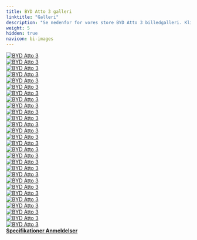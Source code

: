 ```yaml
---
title: BYD Atto 3 galleri
linktitle: "Galleri"
description: "Se nedenfor for vores store BYD Atto 3 billedgalleri. Klik på billederne for versioner i høj opløsning."
weight: 5
hidden: true
navicon: bi-images
---
```

<!-- markdownlint-disable MD033 -->
<div class="row" id ="my-gallery">
	<div class="pswp-grid-item col-6 col-md-4">
		<a href="https://media.evkx.net/multimedia/models/byd/atto_3/atto_3/exterior_1.jpg"
data-pswp-src="https://media.evkx.net/multimedia/models/byd/atto_3/atto_3/exterior_1.jpg"
data-pswp-width="1600"
data-pswp-height="1137" 
target="_blank">
			<img src="https://media.evkx.net/multimedia/models/byd/atto_3/atto_3/exterior_1_xst.jpg" alt="BYD Atto 3" class="img-fluid " />
		</a>
	</div>
	<div class="pswp-grid-item col-6 col-md-4">
		<a href="https://media.evkx.net/multimedia/models/byd/atto_3/atto_3/exterior_2.jpg"
data-pswp-src="https://media.evkx.net/multimedia/models/byd/atto_3/atto_3/exterior_2.jpg"
data-pswp-width="1600"
data-pswp-height="1067" 
target="_blank">
			<img src="https://media.evkx.net/multimedia/models/byd/atto_3/atto_3/exterior_2_xst.jpg" alt="BYD Atto 3" class="img-fluid " />
		</a>
	</div>
	<div class="pswp-grid-item col-6 col-md-4">
		<a href="https://media.evkx.net/multimedia/models/byd/atto_3/atto_3/exterior_3.jpg"
data-pswp-src="https://media.evkx.net/multimedia/models/byd/atto_3/atto_3/exterior_3.jpg"
data-pswp-width="1600"
data-pswp-height="1143" 
target="_blank">
			<img src="https://media.evkx.net/multimedia/models/byd/atto_3/atto_3/exterior_3_xst.jpg" alt="BYD Atto 3" class="img-fluid " />
		</a>
	</div>
	<div class="pswp-grid-item col-6 col-md-4">
		<a href="https://media.evkx.net/multimedia/models/byd/atto_3/atto_3/exterior_4.jpg"
data-pswp-src="https://media.evkx.net/multimedia/models/byd/atto_3/atto_3/exterior_4.jpg"
data-pswp-width="1600"
data-pswp-height="1067" 
target="_blank">
			<img src="https://media.evkx.net/multimedia/models/byd/atto_3/atto_3/exterior_4_xst.jpg" alt="BYD Atto 3" class="img-fluid " />
		</a>
	</div>
	<div class="pswp-grid-item col-6 col-md-4">
		<a href="https://media.evkx.net/multimedia/models/byd/atto_3/atto_3/exterior_5.jpg"
data-pswp-src="https://media.evkx.net/multimedia/models/byd/atto_3/atto_3/exterior_5.jpg"
data-pswp-width="1600"
data-pswp-height="1067" 
target="_blank">
			<img src="https://media.evkx.net/multimedia/models/byd/atto_3/atto_3/exterior_5_xst.jpg" alt="BYD Atto 3" class="img-fluid " />
		</a>
	</div>
	<div class="pswp-grid-item col-6 col-md-4">
		<a href="https://media.evkx.net/multimedia/models/byd/atto_3/atto_3/exterior_6.jpg"
data-pswp-src="https://media.evkx.net/multimedia/models/byd/atto_3/atto_3/exterior_6.jpg"
data-pswp-width="1252"
data-pswp-height="917" 
target="_blank">
			<img src="https://media.evkx.net/multimedia/models/byd/atto_3/atto_3/exterior_6_xst.jpg" alt="BYD Atto 3" class="img-fluid " />
		</a>
	</div>
	<div class="pswp-grid-item col-6 col-md-4">
		<a href="https://media.evkx.net/multimedia/models/byd/atto_3/atto_3/frontseats_1.jpg"
data-pswp-src="https://media.evkx.net/multimedia/models/byd/atto_3/atto_3/frontseats_1.jpg"
data-pswp-width="1600"
data-pswp-height="1203" 
target="_blank">
			<img src="https://media.evkx.net/multimedia/models/byd/atto_3/atto_3/frontseats_1_xst.jpg" alt="BYD Atto 3" class="img-fluid " />
		</a>
	</div>
	<div class="pswp-grid-item col-6 col-md-4">
		<a href="https://media.evkx.net/multimedia/models/byd/atto_3/atto_3/frontseats_2.jpg"
data-pswp-src="https://media.evkx.net/multimedia/models/byd/atto_3/atto_3/frontseats_2.jpg"
data-pswp-width="1600"
data-pswp-height="1067" 
target="_blank">
			<img src="https://media.evkx.net/multimedia/models/byd/atto_3/atto_3/frontseats_2_xst.jpg" alt="BYD Atto 3" class="img-fluid " />
		</a>
	</div>
	<div class="pswp-grid-item col-6 col-md-4">
		<a href="https://media.evkx.net/multimedia/models/byd/atto_3/atto_3/frontseats_3.jpg"
data-pswp-src="https://media.evkx.net/multimedia/models/byd/atto_3/atto_3/frontseats_3.jpg"
data-pswp-width="1600"
data-pswp-height="1067" 
target="_blank">
			<img src="https://media.evkx.net/multimedia/models/byd/atto_3/atto_3/frontseats_3_xst.jpg" alt="BYD Atto 3" class="img-fluid " />
		</a>
	</div>
	<div class="pswp-grid-item col-6 col-md-4">
		<a href="https://media.evkx.net/multimedia/models/byd/atto_3/atto_3/headlights_1.jpg"
data-pswp-src="https://media.evkx.net/multimedia/models/byd/atto_3/atto_3/headlights_1.jpg"
data-pswp-width="1600"
data-pswp-height="1067" 
target="_blank">
			<img src="https://media.evkx.net/multimedia/models/byd/atto_3/atto_3/headlights_1_xst.jpg" alt="BYD Atto 3" class="img-fluid " />
		</a>
	</div>
	<div class="pswp-grid-item col-6 col-md-4">
		<a href="https://media.evkx.net/multimedia/models/byd/atto_3/atto_3/interior_1.jpg"
data-pswp-src="https://media.evkx.net/multimedia/models/byd/atto_3/atto_3/interior_1.jpg"
data-pswp-width="1600"
data-pswp-height="1067" 
target="_blank">
			<img src="https://media.evkx.net/multimedia/models/byd/atto_3/atto_3/interior_1_xst.jpg" alt="BYD Atto 3" class="img-fluid " />
		</a>
	</div>
	<div class="pswp-grid-item col-6 col-md-4">
		<a href="https://media.evkx.net/multimedia/models/byd/atto_3/atto_3/interior_2.jpg"
data-pswp-src="https://media.evkx.net/multimedia/models/byd/atto_3/atto_3/interior_2.jpg"
data-pswp-width="1600"
data-pswp-height="1067" 
target="_blank">
			<img src="https://media.evkx.net/multimedia/models/byd/atto_3/atto_3/interior_2_xst.jpg" alt="BYD Atto 3" class="img-fluid " />
		</a>
	</div>
	<div class="pswp-grid-item col-6 col-md-4">
		<a href="https://media.evkx.net/multimedia/models/byd/atto_3/atto_3/interior_3.jpg"
data-pswp-src="https://media.evkx.net/multimedia/models/byd/atto_3/atto_3/interior_3.jpg"
data-pswp-width="1600"
data-pswp-height="1067" 
target="_blank">
			<img src="https://media.evkx.net/multimedia/models/byd/atto_3/atto_3/interior_3_xst.jpg" alt="BYD Atto 3" class="img-fluid " />
		</a>
	</div>
	<div class="pswp-grid-item col-6 col-md-4">
		<a href="https://media.evkx.net/multimedia/models/byd/atto_3/atto_3/interior_4.jpg"
data-pswp-src="https://media.evkx.net/multimedia/models/byd/atto_3/atto_3/interior_4.jpg"
data-pswp-width="1600"
data-pswp-height="1067" 
target="_blank">
			<img src="https://media.evkx.net/multimedia/models/byd/atto_3/atto_3/interior_4_xst.jpg" alt="BYD Atto 3" class="img-fluid " />
		</a>
	</div>
	<div class="pswp-grid-item col-6 col-md-4">
		<a href="https://media.evkx.net/multimedia/models/byd/atto_3/atto_3/interior_5.jpg"
data-pswp-src="https://media.evkx.net/multimedia/models/byd/atto_3/atto_3/interior_5.jpg"
data-pswp-width="1600"
data-pswp-height="1067" 
target="_blank">
			<img src="https://media.evkx.net/multimedia/models/byd/atto_3/atto_3/interior_5_xst.jpg" alt="BYD Atto 3" class="img-fluid " />
		</a>
	</div>
	<div class="pswp-grid-item col-6 col-md-4">
		<a href="https://media.evkx.net/multimedia/models/byd/atto_3/atto_3/interior_6.jpg"
data-pswp-src="https://media.evkx.net/multimedia/models/byd/atto_3/atto_3/interior_6.jpg"
data-pswp-width="1600"
data-pswp-height="1068" 
target="_blank">
			<img src="https://media.evkx.net/multimedia/models/byd/atto_3/atto_3/interior_6_xst.jpg" alt="BYD Atto 3" class="img-fluid " />
		</a>
	</div>
	<div class="pswp-grid-item col-6 col-md-4">
		<a href="https://media.evkx.net/multimedia/models/byd/atto_3/atto_3/interior_7.jpg"
data-pswp-src="https://media.evkx.net/multimedia/models/byd/atto_3/atto_3/interior_7.jpg"
data-pswp-width="1600"
data-pswp-height="850" 
target="_blank">
			<img src="https://media.evkx.net/multimedia/models/byd/atto_3/atto_3/interior_7_xst.jpg" alt="BYD Atto 3" class="img-fluid " />
		</a>
	</div>
	<div class="pswp-grid-item col-6 col-md-4">
		<a href="https://media.evkx.net/multimedia/models/byd/atto_3/atto_3/main_1.jpg"
data-pswp-src="https://media.evkx.net/multimedia/models/byd/atto_3/atto_3/main_1.jpg"
data-pswp-width="1600"
data-pswp-height="1155" 
target="_blank">
			<img src="https://media.evkx.net/multimedia/models/byd/atto_3/atto_3/main_1_xst.jpg" alt="BYD Atto 3" class="img-fluid " />
		</a>
	</div>
	<div class="pswp-grid-item col-6 col-md-4">
		<a href="https://media.evkx.net/multimedia/models/byd/atto_3/atto_3/rearlights_1.jpg"
data-pswp-src="https://media.evkx.net/multimedia/models/byd/atto_3/atto_3/rearlights_1.jpg"
data-pswp-width="1600"
data-pswp-height="1067" 
target="_blank">
			<img src="https://media.evkx.net/multimedia/models/byd/atto_3/atto_3/rearlights_1_xst.jpg" alt="BYD Atto 3" class="img-fluid " />
		</a>
	</div>
	<div class="pswp-grid-item col-6 col-md-4">
		<a href="https://media.evkx.net/multimedia/models/byd/atto_3/atto_3/screens_1.jpg"
data-pswp-src="https://media.evkx.net/multimedia/models/byd/atto_3/atto_3/screens_1.jpg"
data-pswp-width="1600"
data-pswp-height="1067" 
target="_blank">
			<img src="https://media.evkx.net/multimedia/models/byd/atto_3/atto_3/screens_1_xst.jpg" alt="BYD Atto 3" class="img-fluid " />
		</a>
	</div>
	<div class="pswp-grid-item col-6 col-md-4">
		<a href="https://media.evkx.net/multimedia/models/byd/atto_3/atto_3/screens_2.jpg"
data-pswp-src="https://media.evkx.net/multimedia/models/byd/atto_3/atto_3/screens_2.jpg"
data-pswp-width="1600"
data-pswp-height="1067" 
target="_blank">
			<img src="https://media.evkx.net/multimedia/models/byd/atto_3/atto_3/screens_2_xst.jpg" alt="BYD Atto 3" class="img-fluid " />
		</a>
	</div>
	<div class="pswp-grid-item col-6 col-md-4">
		<a href="https://media.evkx.net/multimedia/models/byd/atto_3/atto_3/screens_3.jpg"
data-pswp-src="https://media.evkx.net/multimedia/models/byd/atto_3/atto_3/screens_3.jpg"
data-pswp-width="1600"
data-pswp-height="1067" 
target="_blank">
			<img src="https://media.evkx.net/multimedia/models/byd/atto_3/atto_3/screens_3_xst.jpg" alt="BYD Atto 3" class="img-fluid " />
		</a>
	</div>
	<div class="pswp-grid-item col-6 col-md-4">
		<a href="https://media.evkx.net/multimedia/models/byd/atto_3/atto_3/screens_4.jpg"
data-pswp-src="https://media.evkx.net/multimedia/models/byd/atto_3/atto_3/screens_4.jpg"
data-pswp-width="1600"
data-pswp-height="1067" 
target="_blank">
			<img src="https://media.evkx.net/multimedia/models/byd/atto_3/atto_3/screens_4_xst.jpg" alt="BYD Atto 3" class="img-fluid " />
		</a>
	</div>
	<div class="pswp-grid-item col-6 col-md-4">
		<a href="https://media.evkx.net/multimedia/models/byd/atto_3/atto_3/secondrowseats_1.jpg"
data-pswp-src="https://media.evkx.net/multimedia/models/byd/atto_3/atto_3/secondrowseats_1.jpg"
data-pswp-width="1600"
data-pswp-height="1121" 
target="_blank">
			<img src="https://media.evkx.net/multimedia/models/byd/atto_3/atto_3/secondrowseats_1_xst.jpg" alt="BYD Atto 3" class="img-fluid " />
		</a>
	</div>
	<div class="pswp-grid-item col-6 col-md-4">
		<a href="https://media.evkx.net/multimedia/models/byd/atto_3/atto_3/secondrowseats_2.jpg"
data-pswp-src="https://media.evkx.net/multimedia/models/byd/atto_3/atto_3/secondrowseats_2.jpg"
data-pswp-width="1600"
data-pswp-height="1067" 
target="_blank">
			<img src="https://media.evkx.net/multimedia/models/byd/atto_3/atto_3/secondrowseats_2_xst.jpg" alt="BYD Atto 3" class="img-fluid " />
		</a>
	</div>
	<div class="pswp-grid-item col-6 col-md-4">
		<a href="https://media.evkx.net/multimedia/models/byd/atto_3/atto_3/trunk_1.jpg"
data-pswp-src="https://media.evkx.net/multimedia/models/byd/atto_3/atto_3/trunk_1.jpg"
data-pswp-width="1600"
data-pswp-height="1067" 
target="_blank">
			<img src="https://media.evkx.net/multimedia/models/byd/atto_3/atto_3/trunk_1_xst.jpg" alt="BYD Atto 3" class="img-fluid " />
		</a>
	</div>
	<div class="pswp-grid-item col-6 col-md-4">
		<a href="https://media.evkx.net/multimedia/models/byd/atto_3/atto_3/trunk_2.jpg"
data-pswp-src="https://media.evkx.net/multimedia/models/byd/atto_3/atto_3/trunk_2.jpg"
data-pswp-width="1600"
data-pswp-height="1067" 
target="_blank">
			<img src="https://media.evkx.net/multimedia/models/byd/atto_3/atto_3/trunk_2_xst.jpg" alt="BYD Atto 3" class="img-fluid " />
		</a>
	</div>
	<div class="pswp-grid-item col-6 col-md-4">
		<a href="https://media.evkx.net/multimedia/models/byd/atto_3/atto_3/trunk_3.jpg"
data-pswp-src="https://media.evkx.net/multimedia/models/byd/atto_3/atto_3/trunk_3.jpg"
data-pswp-width="1600"
data-pswp-height="1067" 
target="_blank">
			<img src="https://media.evkx.net/multimedia/models/byd/atto_3/atto_3/trunk_3_xst.jpg" alt="BYD Atto 3" class="img-fluid " />
		</a>
	</div>
</div>
<script type="module">
  import PhotoSwipeLightbox from '/js/photoswipe-lightbox.esm.js';
    const lightbox = new PhotoSwipeLightbox({
       gallery: '#my-gallery',
        children: 'a',
        pswpModule: () => import('/js/photoswipe.esm.js')
    });
lightbox.init();
</script>
<div class="mt-3 mb-3">
<a href="../specifications/" class="text-decoration-none text-black">
<strong><i class="bi-arrow-left"></i> Specifikationer </strong>
</a>
<a href="../reviews/" class="text-decoration-none text-black float-end">
<strong>Anmeldelser <i class="bi-arrow-right"></i></strong>
</a>
</div>
